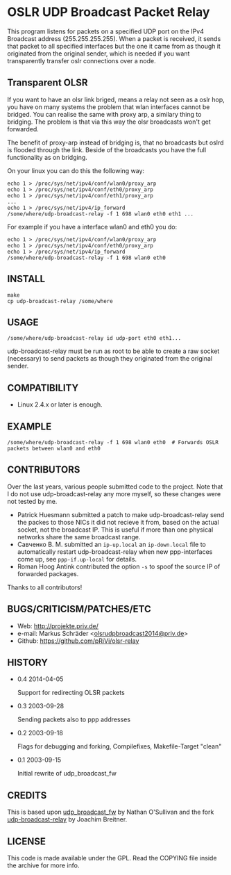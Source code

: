 OSLR UDP Broadcast Packet Relay
===============================

This program listens for packets on a specified UDP port on the IPv4
Broadcast address (255.255.255.255). When a packet is received, it
sends that packet to all specified interfaces but the one it came
from as though it originated from the original sender, which is
needed if you want transparently transfer oslr connections over
a node.

Transparent OLSR
----------------

If you want to have an olsr link briged, means a relay not seen as
a oslr hop, you have on many systems the problem that wlan interfaces
cannot be bridged. You can realise the same with proxy arp, a similary
thing to bridging. The problem is that via this way the olsr broadcasts
won't get forwarded.

The benefit of proxy-arp instead of bridging is, that no broadcasts but
oslrd is flooded through the link. Beside of the broadcasts you have
the full functionality as on bridging.

On your linux you can do this the following way:

    echo 1 > /proc/sys/net/ipv4/conf/wlan0/proxy_arp 
    echo 1 > /proc/sys/net/ipv4/conf/eth0/proxy_arp 
    echo 1 > /proc/sys/net/ipv4/conf/eth1/proxy_arp 
    ...
    echo 1 > /proc/sys/net/ipv4/ip_forward
    /some/where/udp-broadcast-relay -f 1 698 wlan0 eth0 eth1 ...

For example if you have a interface wlan0 and eth0 you do:

    echo 1 > /proc/sys/net/ipv4/conf/wlan0/proxy_arp 
    echo 1 > /proc/sys/net/ipv4/conf/eth0/proxy_arp 
    echo 1 > /proc/sys/net/ipv4/ip_forward
    /some/where/udp-broadcast-relay -f 1 698 wlan0 eth0

INSTALL
-------

    make 
    cp udp-broadcast-relay /some/where

USAGE
-----

    /some/where/udp-broadcast-relay id udp-port eth0 eth1...

udp-broadcast-relay must be run as root to be able to create a raw
socket (necessary) to send packets as though they originated from the
original sender.

COMPATIBILITY
-------------

-   Linux 2.4.x or later is enough.

EXAMPLE
-------

    /some/where/udp-broadcast-relay -f 1 698 wlan0 eth0  # Forwards OSLR packets between wlan0 and eth0

CONTRIBUTORS
-----------------

Over the last years, various people submitted code to the project. Note that I
do not use udp-broadcast-relay any more myself, so these changes were not
tested by me.

-   Patrick Huesmann submitted a patch to make udp-broadcast-relay send
    the packes to those NICs it did not recieve it from, based on the
    actual socket, not the broadcast IP. This is useful if more than one
    physical networks share the same broadcast range.
-   Савченко В. М. submitted an `ip-up.local` an `ip-down.local` file to
    automatically restart udp-broadcast-relay when new ppp-interfaces
    come up, see `ppp-if.up-local` for details.
-   Roman Hoog Antink contributed the option `-s` to spoof the source IP of
    forwarded packages.

Thanks to all contributors!

BUGS/CRITICISM/PATCHES/ETC
--------------------------

-   Web: <http://projekte.priv.de/>
-   e-mail:  Markus Schräder <<olsrudpbroadcast2014@priv.de>>
-   Github: <https://github.com/pRiVi/olsr-relay>

HISTORY
-------

*   0.4 2014-04-05

    Support for redirecting OLSR packets

*   0.3 2003-09-28

    Sending packets also to ppp addresses

*   0.2 2003-09-18

    Flags for debugging and forking, Compilefixes, Makefile-Target
    "clean"

*   0.1 2003-09-15

    Initial rewrite of udp_broadcast_fw

CREDITS
-------

This is based upon [udp_broadcast_fw](http://www.serverquery.com/udp_broadcast_fw/) by Nathan O'Sullivan and the fork [udp-broadcast-relay](http://www.joachim-breitner.de/udp-broadcast-relay/) by Joachim Breitner.

LICENSE
-------

This code is made available under the GPL. Read the COPYING file inside
the archive for more info.
